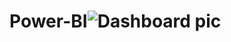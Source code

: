 # Power-BI![Dashboard pic](https://user-images.githubusercontent.com/113699712/190860477-ddca7cd3-7a53-41af-ad20-87fb99044943.JPG)

